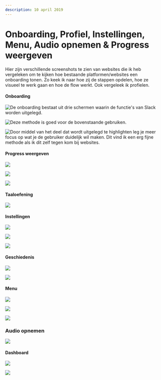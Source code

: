 ```yaml
---
description: 10 april 2019
---
```


# Onboarding, Profiel, Instellingen, Menu, Audio opnemen & Progress weergeven

Hier zijn verschillende screenshots te zien van websites die ik heb vergeleken om te kijken hoe bestaande platformen/websites een onboarding tonen. Zo keek ik naar hoe zij de stappen opdelen, hoe ze visueel te werk gaan en hoe de flow werkt. Ook vergeleek ik profielen. 

#### Onboarding

![De onboarding bestaat uit drie schermen waarin de functie&apos;s van Slack worden uitgelegd.](../../.gitbook/assets/schermafbeelding-2019-04-10-om-14.44.46.png)

![Deze methode is goed voor de bovenstaande gebruiken.](../../.gitbook/assets/schermafbeelding-2019-04-10-om-14.45.14.png)

![Door middel van het deel dat wordt uitgelegd te highlighten leg je meer focus op wat je de gebruiker duidelijk wil maken. Dit vind ik een erg fijne methode als ik dit zelf tegen kom bij websites.](../../.gitbook/assets/schermafbeelding-2019-04-10-om-14.45.28.png)

#### Progress weergeven

![](../../.gitbook/assets/schermafbeelding-2019-04-10-om-14.54.09.png)

![](../../.gitbook/assets/schermafbeelding-2019-04-10-om-15.13.51.png)

![](../../.gitbook/assets/schermafbeelding-2019-04-10-om-15.24.56.png)

#### Taaloefening

![](../../.gitbook/assets/schermafbeelding-2019-04-10-om-14.54.23.png)

#### Instellingen

![](../../.gitbook/assets/schermafbeelding-2019-04-10-om-14.55.44.png)

![](../../.gitbook/assets/schermafbeelding-2019-04-10-om-14.55.54.png)

![](../../.gitbook/assets/schermafbeelding-2019-04-10-om-15.12.01.png)

#### Geschiedenis

![](../../.gitbook/assets/schermafbeelding-2019-04-10-om-14.59.40.png)

![](../../.gitbook/assets/schermafbeelding-2019-04-10-om-15.05.53.png)

#### Menu

![](../../.gitbook/assets/schermafbeelding-2019-04-10-om-15.07.46.png)

![](../../.gitbook/assets/schermafbeelding-2019-04-10-om-15.12.01.png)

![](../../.gitbook/assets/schermafbeelding-2019-04-10-om-15.16.17.png)

### Audio opnemen

![](../../.gitbook/assets/schermafbeelding-2019-04-10-om-15.13.14.png)

#### Dashboard

![](../../.gitbook/assets/schermafbeelding-2019-04-10-om-15.18.11.png)

![](../../.gitbook/assets/schermafbeelding-2019-04-10-om-15.22.53.png)

